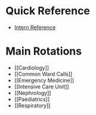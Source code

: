 # Quick Reference
- [Intern Reference](00%20Reference/Junior%20Doctor/Intern%20Reference.md)
# Main Rotations
<!-- QueryToSerialize: LIST FROM "02 Rotations" -->
<!-- SerializedQuery: LIST FROM "02 Rotations" -->
- [[Cardiology]]
- [[Common Ward Calls]]
- [[Emergency Medicine]]
- [[Intensive Care Unit]]
- [[Nephrology]]
- [[Paediatrics]]
- [[Respiratory]]
<!-- SerializedQuery END -->
